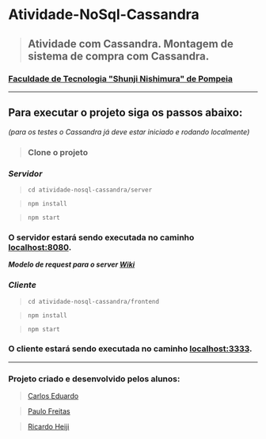 # **Atividade-NoSql-Cassandra**

> ## Atividade com Cassandra. Montagem de sistema de compra com Cassandra.

### [Faculdade de Tecnologia "Shunji Nishimura" de Pompeia](https://sites.google.com/fatecpompeia.edu.br/new/home)

---

## Para executar o projeto siga os passos abaixo:
*(para os testes o Cassandra já deve estar iniciado e rodando localmente)*

> ### Clone o projeto

### ***Servidor***

> ``cd atividade-nosql-cassandra/server``

> ``npm install``

> ``npm start``

### O servidor estará sendo executada no caminho [localhost:8080](http://localhost:8080/).

***Modelo de request para o server [Wiki](https://gitlab.com/paulosfjunior/atividade-nosql-cassandra/wikis/Rotas-e-formatos-para-Req-e-Res)***

### ***Cliente***

> ``cd atividade-nosql-cassandra/frontend``

> ``npm install``

> ``npm start``

### O cliente estará sendo executada no caminho [localhost:3333](http://localhost:3333/).

---

### Projeto criado e desenvolvido pelos alunos:
> [Carlos Eduardo](https://gitlab.com/Cadub)

> [Paulo Freitas](https://gitlab.com/paulosfjunior)

> [Ricardo Heiji](https://gitlab.com/Heiji)
